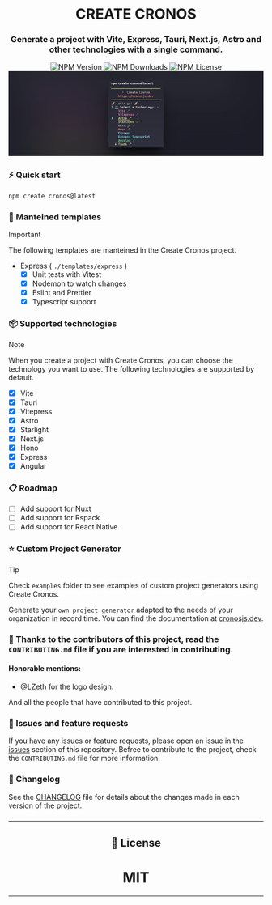 <div align="center">
  
# **CREATE CRONOS**

### Generate a project with Vite, Express, Tauri, Next.js, Astro and other technologies with a single command.

<div align="center">
  
<div>

<img alt="NPM Version" src="https://img.shields.io/npm/v/create-cronos?color=green&label=Create%20Cronos&style=for-the-badge">

<img alt="NPM Downloads" src="https://img.shields.io/npm/dt/create-cronos?color=green&label=Create%20Cronos&style=for-the-badge">


<img alt="NPM License" src="https://img.shields.io/npm/l/create-cronos?color=green&label=Create%20Cronos&style=for-the-badge">

</div>

<img alt="Create Cronos" src="./example.png" />
</div>

</div>



### ⚡ Quick start

```bash
npm create cronos@latest
```



### 🚀 Manteined templates

> [!IMPORTANT]
> The following templates are manteined in the Create Cronos project.

- Express ( `./templates/express` )
  - [x] Unit tests with Vitest
  - [x] Nodemon to watch changes
  - [x] Eslint and Prettier
  - [x] Typescript support

### 📦 Supported technologies

> [!NOTE]
> When you create a project with Create Cronos, you can choose the technology you want to use. The following technologies are supported by default.

- [x] Vite
- [x] Tauri
- [x] Vitepress
- [x] Astro
- [x] Starlight
- [x] Next.js
- [x] Hono
- [x] Express
- [x] Angular

### 📋 Roadmap

- [ ] Add support for Nuxt
- [ ] Add support for Rspack
- [ ] Add support for React Native

### ⭐ Custom Project Generator

> [!TIP]
> Check `examples` folder to see examples of custom project generators using Create Cronos.

Generate your `own project generator` adapted to the needs of your organization in record time. You can find the documentation at [cronosjs.dev](https://cronosjs.dev/).

### 📄 Thanks to the contributors of this project, read the `CONTRIBUTING.md` file if you are interested in contributing.

#### Honorable mentions:

- [@LZeth](https://github.com/LZeth) for the logo design.

And all the people that have contributed to this project.

### 🚧 Issues and feature requests

If you have any issues or feature requests, please open an issue in the [issues](https://github.com/cronosjs-labs/create-cronos/issues) section of this repository. Befree to contribute to the project, check the `CONTRIBUTING.md` file for more information.

### 📜 Changelog

See the [CHANGELOG](CHANGELOG.md) file for details about the changes made in each version of the project.

###

---

<div align="center">
  
  ## 📝 License
  
  # MIT
  
</div>

---
